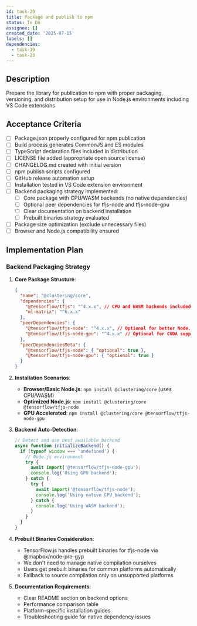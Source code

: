 ```yaml
---
id: task-20
title: Package and publish to npm
status: To Do
assignee: []
created_date: '2025-07-15'
labels: []
dependencies:
  - task-19
  - task-23
---
```


## Description

Prepare the library for publication to npm with proper packaging, versioning, and distribution setup for use in Node.js environments including VS Code extensions

## Acceptance Criteria

- [ ] Package.json properly configured for npm publication
- [ ] Build process generates CommonJS and ES modules
- [ ] TypeScript declaration files included in distribution
- [ ] LICENSE file added (appropriate open source license)
- [ ] CHANGELOG.md created with initial version
- [ ] npm publish scripts configured
- [ ] GitHub release automation setup
- [ ] Installation tested in VS Code extension environment
- [ ] Backend packaging strategy implemented:
  - [ ] Core package with CPU/WASM backends (no native dependencies)
  - [ ] Optional peer dependencies for tfjs-node and tfjs-node-gpu
  - [ ] Clear documentation on backend installation
  - [ ] Prebuilt binaries strategy evaluated
- [ ] Package size optimization (exclude unnecessary files)
- [ ] Browser and Node.js compatibility ensured

## Implementation Plan

### Backend Packaging Strategy

1. **Core Package Structure**:

   ```json
   {
     "name": "@clustering/core",
     "dependencies": {
       "@tensorflow/tfjs": "^4.x.x", // CPU and WASM backends included
       "ml-matrix": "^6.x.x"
     },
     "peerDependencies": {
       "@tensorflow/tfjs-node": "^4.x.x", // Optional for better Node.js performance
       "@tensorflow/tfjs-node-gpu": "^4.x.x" // Optional for CUDA support
     },
     "peerDependenciesMeta": {
       "@tensorflow/tfjs-node": { "optional": true },
       "@tensorflow/tfjs-node-gpu": { "optional": true }
     }
   }
   ```

2. **Installation Scenarios**:
   - **Browser/Basic Node.js**: `npm install @clustering/core` (uses CPU/WASM)
   - **Optimized Node.js**: `npm install @clustering/core @tensorflow/tfjs-node`
   - **GPU Accelerated**: `npm install @clustering/core @tensorflow/tfjs-node-gpu`

3. **Backend Auto-Detection**:

   ```typescript
   // Detect and use best available backend
   async function initializeBackend() {
     if (typeof window === 'undefined') {
       // Node.js environment
       try {
         await import('@tensorflow/tfjs-node-gpu');
         console.log('Using GPU backend');
       } catch {
         try {
           await import('@tensorflow/tfjs-node');
           console.log('Using native CPU backend');
         } catch {
           console.log('Using WASM backend');
         }
       }
     }
   }
   ```

4. **Prebuilt Binaries Consideration**:
   - TensorFlow.js handles prebuilt binaries for tfjs-node via @mapbox/node-pre-gyp
   - We don't need to manage native compilation ourselves
   - Users get prebuilt binaries for common platforms automatically
   - Fallback to source compilation only on unsupported platforms

5. **Documentation Requirements**:
   - Clear README section on backend options
   - Performance comparison table
   - Platform-specific installation guides
   - Troubleshooting guide for native dependency issues

